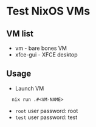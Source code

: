 # Test NixOS VMs

## VM list

* vm - bare bones VM
* xfce-gui - XFCE desktop


## Usage

* Launch VM
```
  nix run .#<VM-NAME>
```

* `root` user password: root
* `test` user password: test
